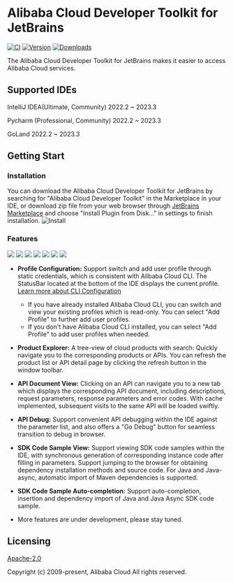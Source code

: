 # Alibaba Cloud Developer Toolkit for JetBrains

[![CI](https://github.com/aliyun/alibabacloud-api-jetbrains-toolkit/actions/workflows/ci.yml/badge.svg)](https://github.com/aliyun/alibabacloud-api-jetbrains-toolkit/actions/workflows/ci.yml)
[![Version](https://img.shields.io/jetbrains/plugin/v/23361-alibaba-cloud-developer-toolkit.svg)](https://plugins.jetbrains.com/plugin/23361-alibaba-cloud-developer-toolkit)
[![Downloads](https://img.shields.io/jetbrains/plugin/d/23361-alibaba-cloud-developer-toolkit.svg)](https://plugins.jetbrains.com/plugin/23361-alibaba-cloud-developer-toolkit)

The Alibaba Cloud Developer Toolkit for JetBrains makes it easier to access Alibaba Cloud services.

## Supported IDEs
IntelliJ IDEA(Ultimate, Community) 2022.2 ~ 2023.3

Pycharm (Professional, Community) 2022.2 ~ 2023.3

GoLand 2022.2 ~ 2023.3

## Getting Start

### Installation
You can download the Alibaba Cloud Developer Toolkit for JetBrains by searching for "Alibaba Cloud Developer Toolkit" in
the Marketplace in your IDE, or download zip file from your web browser through [JetBrains Marketplace](https://plugins.jetbrains.com/plugin/23361-alibaba-cloud-developer-toolkit) and choose "Install Plugin from Disk..." in
settings to finish installation.
![Install](https://aliyunsdk-pages.alicdn.com/plugin_demo/idea/pics/install.png)

### Features

<div style="overflow-x: scroll; white-space: nowrap;">
    <img src="https://aliyunsdk-pages.alicdn.com/plugin_demo/idea/pics/add-profile.png" style="display: inline-block;">
    <img src="https://aliyunsdk-pages.alicdn.com/plugin_demo/idea/pics/view-profile.png" style="display: inline-block;">
    <img src="https://aliyunsdk-pages.alicdn.com/plugin_demo/idea/pics/api-list-with-search.png" style="display: inline-block;">
    <img src="https://aliyunsdk-pages.alicdn.com/plugin_demo/idea/pics/api-debug1.png" style="display: inline-block;">
    <img src="https://aliyunsdk-pages.alicdn.com/plugin_demo/idea/pics/api-debug2.png" style="display: inline-block;">
    <img src="https://aliyunsdk-pages.alicdn.com/plugin_demo/idea/pics/sdkSample.png" style="display: inline-block;">
    <img src="https://aliyunsdk-pages.alicdn.com/plugin_demo/idea/pics/auto-import.png" style="display: inline-block;">
</div>

* **Profile Configuration:** Support switch and add user profile through static credentials, which is consistent with Alibaba
  Cloud CLI. The StatusBar located at the bottom of the IDE displays the current profile. [Learn more about CLI Configuration](https://help.aliyun.com/document_detail/123181.html?spm=a2c4g.121544.0.0.2d7e76e3XWMs4u)
    * If you have already installed Alibaba Cloud CLI, you can switch and view your existing profiles which is read-only. 
    You can select "Add Profile" to further add user profiles.
    * If you don't have Alibaba Cloud CLI installed, you can select "Add Profile" to add user profiles when needed.


* **Product Explorer:** A tree-view of cloud products with search: Quickly navigate you to the corresponding products or APIs.
  You can refresh the product list or API detail page by clicking the refresh button in the window toolbar.


* **API Document View:** Clicking on an API can navigate you to a new tab which displays the corresponding API document,
  including descriptions, request parameters, response parameters and error codes. With cache implemented, subsequent
  visits to the same API will be loaded swiftly.


* **API Debug:** Support convenient API debugging within the IDE against the parameter list, and also offers a
  "Go Debug" button for seamless transition to debug in browser.


* **SDK Code Sample View:** Support viewing SDK code samples within the IDE, with synchronous generation of corresponding 
instance code after filling in parameters. Support jumping to the browser for obtaining dependency installation methods
and source code. For Java and Java-async, automatic import of Maven dependencies is supported.


* **SDK Code Sample Auto-completion:** Support auto-completion, insertion and dependency import of Java and Java Async SDK code sample.


* More features are under development, please stay tuned.


## Licensing

[Apache-2.0](http://www.apache.org/licenses/LICENSE-2.0)

Copyright (c) 2009-present, Alibaba Cloud All rights reserved.